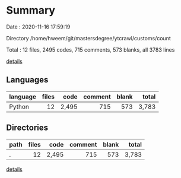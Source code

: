 # Summary

Date : 2020-11-16 17:59:19

Directory /home/hweem/git/mastersdegree/ytcrawl/customs/count

Total : 12 files,  2495 codes, 715 comments, 573 blanks, all 3783 lines

[details](details.md)

## Languages
| language | files | code | comment | blank | total |
| :--- | ---: | ---: | ---: | ---: | ---: |
| Python | 12 | 2,495 | 715 | 573 | 3,783 |

## Directories
| path | files | code | comment | blank | total |
| :--- | ---: | ---: | ---: | ---: | ---: |
| . | 12 | 2,495 | 715 | 573 | 3,783 |

[details](details.md)